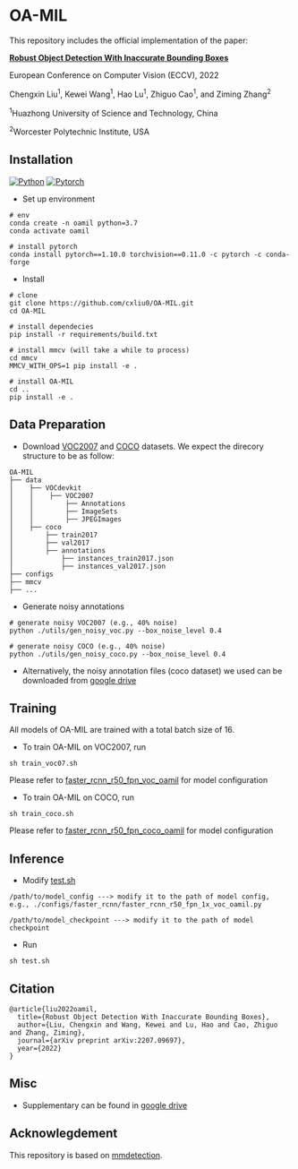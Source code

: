 # OA-MIL

This repository includes the official implementation of the paper:

**[Robust Object Detection With Inaccurate Bounding Boxes](https://arxiv.org/abs/2207.09697)**

European Conference on Computer Vision (ECCV), 2022

Chengxin Liu<sup>1</sup>, Kewei Wang<sup>1</sup>, Hao Lu<sup>1</sup>, Zhiguo Cao<sup>1</sup>, and Ziming Zhang<sup>2</sup>

<sup>1</sup>Huazhong University of Science and Technology, China

<sup>2</sup>Worcester Polytechnic Institute, USA

## Installation

[![Python](https://img.shields.io/badge/python-3.7%20tested-brightgreen)](https://www.python.org/)
[![Pytorch](https://img.shields.io/badge/pytorch-1.4.0%2F1.10.0%20tested-brightgreen)](https://pytorch.org/)

- Set up environment

```
# env
conda create -n oamil python=3.7
conda activate oamil

# install pytorch
conda install pytorch==1.10.0 torchvision==0.11.0 -c pytorch -c conda-forge
```

- Install 

```
# clone 
git clone https://github.com/cxliu0/OA-MIL.git
cd OA-MIL

# install dependecies
pip install -r requirements/build.txt

# install mmcv (will take a while to process)
cd mmcv
MMCV_WITH_OPS=1 pip install -e . 

# install OA-MIL
cd ..
pip install -e .
```

## Data Preparation

- Download [VOC2007](https://pjreddie.com/projects/pascal-voc-dataset-mirror/) and [COCO](https://cocodataset.org/#download) datasets. We expect the direcory structure to be as follow:

```
OA-MIL
├── data
│    ├── VOCdevkit
│    │    ├── VOC2007
│    │        ├── Annotations
│    │        ├── ImageSets
│    │        ├── JPEGImages
│    ├── coco
│        ├── train2017
│        ├── val2017
│        ├── annotations
│            ├── instances_train2017.json
│            ├── instances_val2017.json
├── configs
├── mmcv
├── ...
```

- Generate noisy annotations

```
# generate noisy VOC2007 (e.g., 40% noise)
python ./utils/gen_noisy_voc.py --box_noise_level 0.4

# generate noisy COCO (e.g., 40% noise)
python ./utils/gen_noisy_coco.py --box_noise_level 0.4
```

- Alternatively, the noisy annotation files (coco dataset) we used can be downloaded from [google drive](https://drive.google.com/file/d/1Ujr6sJDcXjWyxlGhuk6B8vmJj6FqA4z3/view?usp=sharing)

## Training

All models of OA-MIL are trained with a total batch size of 16.

- To train OA-MIL on VOC2007, run

```
sh train_voc07.sh
```

Please refer to [faster_rcnn_r50_fpn_voc_oamil](configs/_base_/models/faster_rcnn_r50_fpn_voc_oamil.py) for model configuration

- To train OA-MIL on COCO, run

```
sh train_coco.sh
```

Please refer to [faster_rcnn_r50_fpn_coco_oamil](configs/_base_/models/faster_rcnn_r50_fpn_coco_oamil.py) for model configuration

## Inference

- Modify [test.sh](test.sh)
```
/path/to/model_config ---> modify it to the path of model config, e.g., ./configs/faster_rcnn/faster_rcnn_r50_fpn_1x_voc_oamil.py

/path/to/model_checkpoint ---> modify it to the path of model checkpoint
```

- Run
```
sh test.sh
```

## Citation

```
@article{liu2022oamil,
  title={Robust Object Detection With Inaccurate Bounding Boxes},
  author={Liu, Chengxin and Wang, Kewei and Lu, Hao and Cao, Zhiguo and Zhang, Ziming},
  journal={arXiv preprint arXiv:2207.09697},
  year={2022}
}
```

## Misc

- Supplementary can be found in [google drive](https://drive.google.com/file/d/15dcrAn7iUsAThZyZKb_DnnXuChN2NIVc/view?usp=sharing)


## Acknowlegdement

This repository is based on [mmdetection](https://github.com/open-mmlab/mmdetection).
